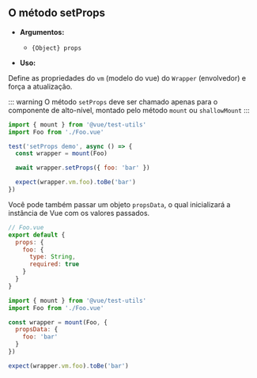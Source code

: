 ## O método setProps

- **Argumentos:**

  - `{Object} props`

- **Uso:**

Define as propriedades do `vm` (modelo do vue) do `Wrapper` (envolvedor) e força a atualização.

::: warning
O método `setProps` deve ser chamado apenas para o componente de alto-nível, montado pelo método `mount` ou `shallowMount`
:::

```js
import { mount } from '@vue/test-utils'
import Foo from './Foo.vue'

test('setProps demo', async () => {
  const wrapper = mount(Foo)

  await wrapper.setProps({ foo: 'bar' })

  expect(wrapper.vm.foo).toBe('bar')
})
```

Você pode também passar um objeto `propsData`, o qual inicializará a instância de Vue com os valores passados.

```js
// Foo.vue
export default {
  props: {
    foo: {
      type: String,
      required: true
    }
  }
}
```

```js
import { mount } from '@vue/test-utils'
import Foo from './Foo.vue'

const wrapper = mount(Foo, {
  propsData: {
    foo: 'bar'
  }
})

expect(wrapper.vm.foo).toBe('bar')
```
